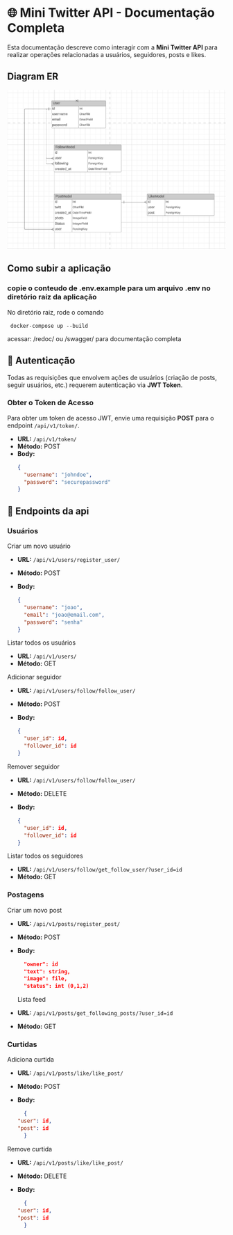 # 🌐 Mini Twitter API - Documentação Completa

Esta documentação descreve como interagir com a **Mini Twitter API** para realizar operações relacionadas a usuários, seguidores, posts e likes.
## Diagram ER
![Diagrama ER](./docs/er-diagram.png)
## **Como subir a aplicação**

### copie o conteudo de .env.example para um arquivo .env no diretório raíz da aplicação

No diretório raiz, rode o comando

```
 docker-compose up --build
```

acessar: /redoc/ ou /swagger/ para documentação completa


## 🔐 **Autenticação**

Todas as requisições que envolvem ações de usuários (criação de posts, seguir usuários, etc.) requerem autenticação via **JWT Token**.

### **Obter o Token de Acesso**

Para obter um token de acesso JWT, envie uma requisição **POST** para o endpoint `/api/v1/token/`.

- **URL:** `/api/v1/token/`
- **Método:** POST
- **Body:**
  ```json
  {
    "username": "johndoe",
    "password": "securepassword"
  }
  ```

## 🔐 **Endpoints da api**

### **Usuários**

Criar um novo usuário

- **URL:** `/api/v1/users/register_user/`
- **Método:** POST
- **Body:**

  ```json
  {
    "username": "joao",
    "email": "joao@email.com",
    "password": "senha"
  }
  ```

Listar todos os usuários

- **URL:** `/api/v1/users/`
- **Método:** GET

Adicionar seguidor

- **URL:** `/api/v1/users/follow/follow_user/`
- **Método:** POST
- **Body:**

  ```json
  {
    "user_id": id,
    "follower_id": id
  }
  ```

Remover seguidor

- **URL:** `/api/v1/users/follow/follow_user/`
- **Método:** DELETE
- **Body:**

  ```json
  {
    "user_id": id,
    "follower_id": id
  }
  ```

Listar todos os seguidores

- **URL:** `/api/v1/users/follow/get_follow_user/?user_id=id`
- **Método:** GET

### **Postagens**

Criar um novo post

- **URL:** `/api/v1/posts/register_post/`
- **Método:** POST
- **Body:**

  ```json
    "owner": id
    "text": string,
    "image": file,
    "status": int (0,1,2)
  ```

  Lista feed

- **URL:** `/api/v1/posts/get_following_posts/?user_id=id`
- **Método:** GET

### **Curtidas**

Adiciona curtida

- **URL:** `/api/v1/posts/like/like_post/`
- **Método:** POST
- **Body:**

  ```json
    {
  "user": id,
  "post": id
    }
  ```

Remove curtida

- **URL:** `/api/v1/posts/like/like_post/`
- **Método:** DELETE
- **Body:**

  ```json
    {
  "user": id,
  "post": id
    }
  ```
